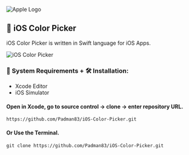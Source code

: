 ![Apple Logo](https://user-images.githubusercontent.com/45048950/73131198-bca1e580-4041-11ea-8f8d-ebfd844f0e64.png) 

## 📱 iOS Color Picker

iOS Color Picker is written in Swift language for iOS Apps.

![iOS Color Picker](https://user-images.githubusercontent.com/45048950/74106615-61283980-4ba3-11ea-969c-9f1923bee626.gif)

### 🧰 System Requirements + 🛠️ Installation:

* Xcode Editor
* iOS Simulator

#### Open in Xcode, go to source control -> clone -> enter repository URL.

```
https://github.com/Padman83/iOS-Color-Picker.git
```

#### Or Use the Terminal.

```
git clone https://github.com/Padman83/iOS-Color-Picker.git
```

